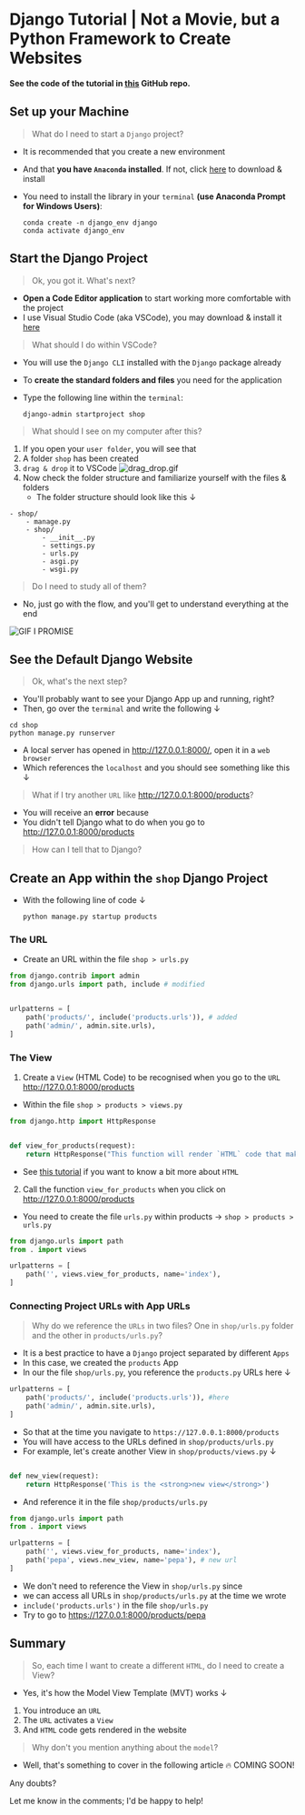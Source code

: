 # Django Tutorial | Not a Movie, but a Python Framework to Create Websites

**See the code of the tutorial in [this](https://github.com/jsulopz/django-tutorial) GitHub repo.**

## Set up your Machine

> What do I need to start a `Django` project?

- It is recommended that you create a new environment
- And that **you have `Anaconda` installed**. If not, click [here](https://www.anaconda.com/products/individual) to download & install
- You need to install the library in your `terminal` **(use Anaconda Prompt for Windows Users)**:

    ```shell
    conda create -n django_env django
    conda activate django_env
    ```

## Start the Django Project

> Ok, you got it. What's next?

- **Open a Code Editor application** to start working more comfortable with the project
- I use Visual Studio Code (aka VSCode), you may download & install it [here](https://code.visualstudio.com/download)

> What should I do within VSCode?

- You will use the `Django CLI` installed with the `Django` package already
- To **create the standard folders and files** you need for the application
- Type the following line within the `terminal`:

    ```shell
    django-admin startproject shop
    ```
    
> What should I see on my computer after this?

1. If you open your `user folder`, you will see that
2. A folder `shop` has been created
3. `drag & drop` it to VSCode
    ![drag_drop.gif](https://cdn.hashnode.com/res/hashnode/image/upload/v1641489481899/BedQFVkgGu.gif)
4. Now check the folder structure and familiarize yourself with the files & folders
    - The folder structure should look like this ↓
    
```shell
- shop/
    - manage.py
    - shop/
        - __init__.py
        - settings.py
        - urls.py
        - asgi.py
        - wsgi.py
```
    
> Do I need to study all of them?

- No, just go with the flow, and you'll get to understand everything at the end

![GIF I PROMISE](https://media.giphy.com/media/Wt7sZ7iCG9LJwzHlQ5/giphy.gif)

## See the Default Django Website

> Ok, what's the next step?

- You'll probably want to see your Django App up and running, right?
- Then, go over the `terminal` and write the following ↓

```shell
cd shop
python manage.py runserver
```

- A local server has opened in http://127.0.0.1:8000/, open it in a `web browser`
- Which references the `localhost` and you should see something like this ↓

> What if I try another `URL` like http://127.0.0.1:8000/products?

- You will receive an **error** because
- You didn't tell Django what to do when you go to http://127.0.0.1:8000/products

> How can I tell that to Django?

## Create an App within the `shop` Django Project

- With the following line of code ↓

    ```shell
    python manage.py startup products
    ```

### The URL

- Create an URL within the file `shop > urls.py`

```python
from django.contrib import admin
from django.urls import path, include # modified


urlpatterns = [
    path('products/', include('products.urls')), # added
    path('admin/', admin.site.urls),
]
```
    
### The View

1. Create a `View` (HTML Code) to be recognised when you go to the `URL` http://127.0.0.1:8000/products

- Within the file `shop > products > views.py`

```python
from django.http import HttpResponse


def view_for_products(request):
    return HttpResponse("This function will render `HTML` code that makes you see this <p style='color: red'>text in red</p>.")
```
    
- See [this tutorial](https://www.w3schools.com/html/) if you want to know a bit more about `HTML`
    
2. Call the function `view_for_products` when you click on http://127.0.0.1:8000/products

- You need to create the file `urls.py` within products → `shop > products > urls.py`

```python
from django.urls import path
from . import views

urlpatterns = [
    path('', views.view_for_products, name='index'),
]
```

### Connecting Project URLs with App URLs

> Why do we reference the `URLs` in two files? One in `shop/urls.py` folder and the other in `products/urls.py`?

- It is a best practice to have a `Django` project separated by different `Apps`
- In this case, we created the `products` App
- In our the file `shop/urls.py`, you reference the `products.py` URLs here ↓

```python
urlpatterns = [
    path('products/', include('products.urls')), #here
    path('admin/', admin.site.urls),
]
```

- So that at the time you navigate to `https://127.0.0.1:8000/products`
- You will have access to the URLs defined in `shop/products/urls.py`
- For example, let's create another View in `shop/products/views.py` ↓

```python

def new_view(request):
    return HttpResponse('This is the <strong>new view</strong>')
```

- And reference it in the file `shop/products/urls.py`

```python
from django.urls import path
from . import views

urlpatterns = [
    path('', views.view_for_products, name='index'),
    path('pepa', views.new_view, name='pepa'), # new url
]
```

- We don't need to reference the View in `shop/urls.py` since
- we can access all URLs in `shop/products/urls.py` at the time we wrote
- `include('products.urls')` in the file `shop/urls.py`
- Try to go to https://127.0.0.1:8000/products/pepa

## Summary

> So, each time I want to create a different `HTML`, do I need to create a View?

- Yes, it's how the Model View Template (MVT) works ↓

1. You introduce an `URL`
2. The `URL` activates a `View`
3. And `HTML` code gets rendered in the website

> Why don't you mention anything about the `model`?

- Well, that's something to cover in the following article 🔥 COMING SOON!

Any doubts?

Let me know in the comments; I'd be happy to help!
